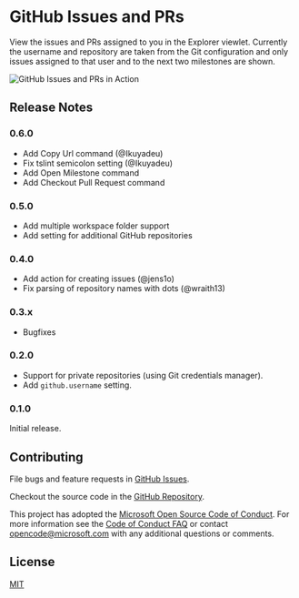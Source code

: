 # GitHub Issues and PRs

View the issues and PRs assigned to you in the Explorer viewlet. Currently the username and repository are taken from the Git configuration and only issues assigned to that user and to the next two milestones are shown.

![GitHub Issues and PRs in Action](images/in_action.gif)

## Release Notes

### 0.6.0

- Add Copy Url command (@Ikuyadeu)
- Fix tslint semicolon setting (@Ikuyadeu)
- Add Open Milestone command
- Add Checkout Pull Request command

### 0.5.0

- Add multiple workspace folder support
- Add setting for additional GitHub repositories

### 0.4.0

- Add action for creating issues (@jens1o)
- Fix parsing of repository names with dots (@wraith13)

### 0.3.x

- Bugfixes

### 0.2.0

- Support for private repositories (using Git credentials manager).
- Add `github.username` setting.

### 0.1.0

Initial release.

## Contributing

File bugs and feature requests in [GitHub Issues](https://github.com/Microsoft/vscode-github-issues-prs/issues).

Checkout the source code in the [GitHub Repository](https://github.com/Microsoft/vscode-github-issues-prs).

This project has adopted the [Microsoft Open Source Code of Conduct](https://opensource.microsoft.com/codeofconduct/). For more information see the [Code of Conduct FAQ](https://opensource.microsoft.com/codeofconduct/faq/) or contact [opencode@microsoft.com](mailto:opencode@microsoft.com) with any additional questions or comments.

## License
[MIT](LICENSE)

